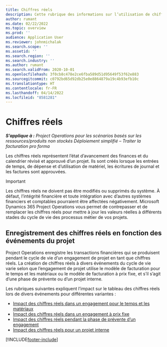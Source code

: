 ```yaml
---
title: Chiffres réels
description: Cette rubrique des informations sur l’utilisation de chiffres réels dans Microsoft Dynamics 365 Project Operations.
author: rumant
ms.date: 02/22/2022
ms.topic: overview
ms.prod: ''
audience: Application User
ms.reviewer: johnmichalak
ms.search.scope: ''
ms.assetid: ''
ms.search.region: ''
ms.search.industry: ''
ms.author: rumant
ms.search.validFrom: 2020-10-01
ms.openlocfilehash: 3f0cb8c478e2ce6fba589d51d95649f53f62e883
ms.sourcegitcommit: c0792bd65d92db25e0e8864879a19c4b93efb10c
ms.translationtype: HT
ms.contentlocale: fr-FR
ms.lasthandoff: 04/14/2022
ms.locfileid: "8581281"
---
```

# <a name="actuals"></a>Chiffres réels

_**S’applique à :** Project Operations pour les scénarios basés sur les ressources/produits non stockés Déploiement simplifié – Traiter la facturation pro forma_

Les chiffres réels représentent l’état d’avancement des finances et du calendrier révisé et approuvé d’un projet. Ils sont créés lorsque les entrées de temps, de dépense et d’utilisation de matériel, les écritures de journal et les factures sont approuvées.

> [!IMPORTANT]
> Les chiffres réels ne doivent pas être modifiés ou supprimés du système. À défaut, l’intégrité financière et toute intégration avec d’autres systèmes financiers et comptables pourraient être affectées négativement. Microsoft Dynamics 365 Project Operations vous permet de contrepasser et de remplacer les chiffres réels pour mettre à jour les valeurs réelles à différents stades du cycle de vie des processus métier de vos projets.

## <a name="recording-actuals-based-on-project-events"></a>Enregistrement des chiffres réels en fonction des événements du projet

Project Operations enregistre les transactions financières qui se produisent pendant le cycle de vie d’un engagement de projet en tant que chiffres réels. La création de chiffres réels à divers événements du cycle de vie varie selon que l’engagement de projet utilise le modèle de facturation pour le temps et les matériaux ou le modèle de facturation à prix fixe, et s’il s’agit d’une phase de prévente ou d’un projet interne.

Les rubriques suivantes expliquent l’impact sur le tableau des chiffres réels lors de divers événements pour différentes variantes :

- [Impact des chiffres réels dans un engagement pour le temps et les matériaux](ActualsonTM.md)
- [Impact des chiffres réels dans un engagement à prix fixe](ActualonFP.md)
- [Impact des chiffres réels pendant la phase de prévente d’un engagement](ActualonPreSales.md)
- [Impact des chiffres réels pour un projet interne](ActualonInternal.md)

[!INCLUDE[footer-include](../includes/footer-banner.md)]
